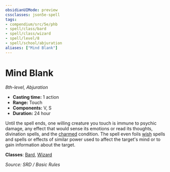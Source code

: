 ```yaml
---
obsidianUIMode: preview
cssclasses: json5e-spell
tags:
- compendium/src/5e/phb
- spell/class/bard
- spell/class/wizard
- spell/level/8
- spell/school/abjuration
aliases: ["Mind Blank"]
---
```

# Mind Blank
*8th-level, Abjuration*  

- **Casting time:** 1 action
- **Range:** Touch
- **Components:** V, S
- **Duration:** 24 hour

Until the spell ends, one willing creature you touch is immune to psychic damage, any effect that would sense its emotions or read its thoughts, divination spells, and the [charmed](conditions.md#charmed) condition. The spell even foils [wish](wish.md) spells and spells or effects of similar power used to affect the target's mind or to gain information about the target.

**Classes**: [Bard](bard.md), [Wizard](wizard.md)

*Source: SRD / Basic Rules*